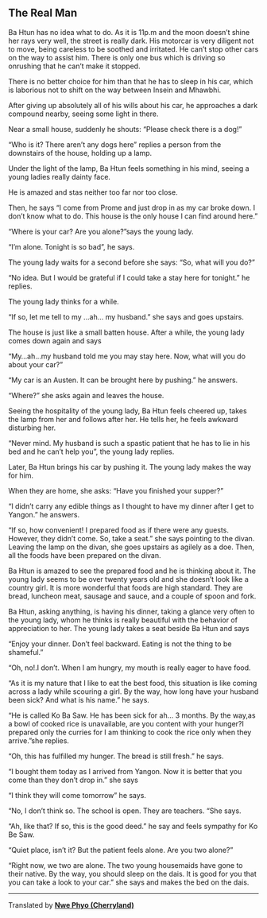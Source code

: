 ## The Real Man

Ba Htun has no idea what to do. As it is 11p.m and the moon doesn’t shine her rays very well, the street is really dark. His motorcar is very diligent not to move, being careless to be soothed and irritated. He can’t stop other cars on the way to assist him. There is only one bus which is driving so onrushing that he can’t make it stopped.

There is no better choice for him than that he has to sleep in his car, which is laborious not to shift on the way between Insein and Mhawbhi.

After giving up absolutely all of his wills about his car, he approaches a dark compound nearby, seeing some light in there.

Near a small house, suddenly he shouts: “Please check there is a dog!”

“Who is it? There aren’t any dogs here” replies a person from the downstairs of the house, holding up a lamp.

Under the light of the lamp, Ba Htun  feels something in his mind, seeing a young ladies really dainty face.

He is amazed and stas neither too far nor too close.

Then, he says “I come from Prome and just drop in as my car broke down. I don’t know what to do. This house is the only house I can find around here.”

“Where  is your car? Are you alone?”says the young lady.

“I’m alone. Tonight is so bad”, he says.

The young lady waits for a second before she says: “So, what will you do?”

“No idea. But I would be grateful if I could take a stay here for tonight.” he replies.

The young lady thinks for a while.

“If so, let me tell to my …ah… my husband.” she says and goes upstairs.

The house is just like a small batten house. After a while, the young lady comes down again and says

“My…ah…my husband told me you may stay here. Now, what will you do about your car?”

“My car is an Austen. It can be brought here by pushing.” he answers.

“Where?” she asks again and leaves the house.

Seeing the hospitality of the young lady, Ba Htun feels cheered up, takes the lamp from her and follows after her. He tells her, he feels awkward disturbing her.

“Never mind. My husband is such a spastic patient that he has to lie in his bed and he can’t help you”, the young lady replies.

Later, Ba Htun brings his car by pushing it. The young lady makes the way for him.

When they are home, she asks: “Have you finished your supper?”

“I didn’t carry any edible things as I thought to have my dinner after I get to Yangon.” he answers.

“If so, how convenient! I prepared food as if there were any guests. However, they didn’t come. So, take a seat.” she says pointing to the divan. Leaving the lamp on the divan, she goes upstairs as agilely as a doe. Then, all the foods have been prepared on the divan.

Ba Htun is amazed to see the prepared food and he is thinking about it. The young lady seems to be over twenty years old and she doesn’t look like a country girl. It is more wonderful that foods are high standard. They are bread, luncheon meat, sausage and sauce, and a couple of spoon and fork.

Ba Htun, asking anything, is having his dinner, taking a glance very often to the young lady, whom he thinks is really beautiful with the behavior of appreciation to her. The young lady takes a seat beside Ba Htun and says

“Enjoy your dinner. Don’t feel backward. Eating is not the thing to be shameful.”

“Oh, no!.I don’t. When I am hungry, my mouth is really eager to have food.

“As it is my nature that I like to eat the best food, this situation is like coming across a lady while scouring a girl. By the way, how long have your husband been sick? And what is his name.” he says.

“He is called Ko Ba Saw. He has been sick for ah… 3 months. By the way,as a bowl of cooked rice is unavailable, are you content with your hunger?I prepared only the curries for I am thinking to cook the rice only when they arrive.”she replies.

“Oh, this has fulfilled my hunger. The bread is still fresh.” he says.

“I bought them today as I arrived from Yangon. Now it is better that you come than they don’t drop in.” she says

“I think they will come tomorrow” he says.

“No, I don’t think so. The school is open. They are teachers. “She says.

“Ah, like that? If so, this is the good deed.” he say and feels sympathy for Ko Be Saw.

“Quiet place, isn’t it? But the patient feels alone. Are you two alone?”

“Right now, we two are alone. The two young housemaids have gone to their native. By the way, you should sleep on the dais. It is good for you that you can take a look to your car.” she says and makes the bed on the dais.

----
Translated by **[Nwe Phyo (Cherryland)](AUTHOR.md)**